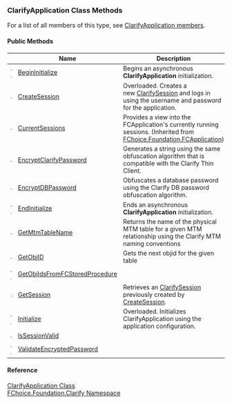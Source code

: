 ﻿### ClarifyApplication Class Methods

For a list of all members of this type, see [ClarifyApplication members](fcSDK~FChoice.Foundation.Clarify.ClarifyApplication_members.md).

#### Public Methods

|   | Name | Description |
| --- | --- | --- |
| ![Public Method](dotnetimages/publicMethod.png)![static (Shared in Visual Basic)](dotnetimages/static.png) | [BeginInitialize](fcSDK~FChoice.Foundation.Clarify.ClarifyApplication~BeginInitialize.md) | Begins an asynchronous **ClarifyApplication** initialization.   |
| ![Public Method](dotnetimages/publicMethod.png) | [CreateSession](fcSDK~FChoice.Foundation.Clarify.ClarifyApplication~CreateSession.md) | Overloaded. Creates a new [ClarifySession](fcSDK~FChoice.Foundation.Clarify.ClarifySession.md) and logs in using the username and password for the application.   |
| ![Public Method](dotnetimages/publicMethod.png) | [CurrentSessions](fcSDK~FChoice.Foundation.FCApplication~CurrentSessions.md) | Provides a view into the FCApplication's currently running sessions. (Inherited from [FChoice.Foundation.FCApplication](fcSDK~FChoice.Foundation.FCApplication.md)) |
| ![Public Method](dotnetimages/publicMethod.png) | [EncryptClarifyPassword](fcSDK~FChoice.Foundation.Clarify.ClarifyApplication~EncryptClarifyPassword.md) | Generates a string using the same obfuscation algorithm that is compatible with the Clarify Thin Client.   |
| ![Public Method](dotnetimages/publicMethod.png) | [EncryptDBPassword](fcSDK~FChoice.Foundation.Clarify.ClarifyApplication~EncryptDBPassword.md) | Obfuscates a database password using the Clarify DB password obfuscation algorithm.   |
| ![Public Method](dotnetimages/publicMethod.png)![static (Shared in Visual Basic)](dotnetimages/static.png) | [EndInitialize](fcSDK~FChoice.Foundation.Clarify.ClarifyApplication~EndInitialize.md) | Ends an asynchronous **ClarifyApplication** initialization.   |
| ![Public Method](dotnetimages/publicMethod.png) | [GetMtmTableName](fcSDK~FChoice.Foundation.Clarify.ClarifyApplication~GetMtmTableName.md) | Returns the name of the physical MTM table for a given MTM relationship using the Clarify MTM naming conventions   |
| ![Public Method](dotnetimages/publicMethod.png) | [GetObjID](fcSDK~FChoice.Foundation.Clarify.ClarifyApplication~GetObjID.md) | Gets the next objid for the given table   |
| ![Public Method](dotnetimages/publicMethod.png)![static (Shared in Visual Basic)](dotnetimages/static.png) | [GetObjIdsFromFCStoredProcedure](fcSDK~FChoice.Foundation.Clarify.ClarifyApplication~GetObjIdsFromFCStoredProcedure.md) |   |
| ![Public Method](dotnetimages/publicMethod.png) | [GetSession](fcSDK~FChoice.Foundation.Clarify.ClarifyApplication~GetSession.md) | Retrieves an [ClarifySession](fcSDK~FChoice.Foundation.Clarify.ClarifySession.md) previously created by [CreateSession](fcSDK~FChoice.Foundation.Clarify.ClarifyApplication~CreateSession.md).   |
| ![Public Method](dotnetimages/publicMethod.png)![static (Shared in Visual Basic)](dotnetimages/static.png) | [Initialize](fcSDK~FChoice.Foundation.Clarify.ClarifyApplication~Initialize.md) | Overloaded. Initializes ClarifyApplication using the application configuration.   |
| ![Public Method](dotnetimages/publicMethod.png) | [IsSessionValid](fcSDK~FChoice.Foundation.Clarify.ClarifyApplication~IsSessionValid.md) |   |
| ![Public Method](dotnetimages/publicMethod.png)![static (Shared in Visual Basic)](dotnetimages/static.png) | [ValidateEncryptedPassword](fcSDK~FChoice.Foundation.Clarify.ClarifyApplication~ValidateEncryptedPassword.md) |   |





#### Reference

[ClarifyApplication Class](fcSDK~FChoice.Foundation.Clarify.ClarifyApplication.md)  
[FChoice.Foundation.Clarify Namespace](fcSDK~FChoice.Foundation.Clarify_namespace.md)